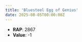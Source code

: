 ```yaml
---
title: 'Bluesteel Egg of Genius'
date: 2025-08-05T00:00:00Z
---
```

- **RAP**: 2867
- **Value**: -1
